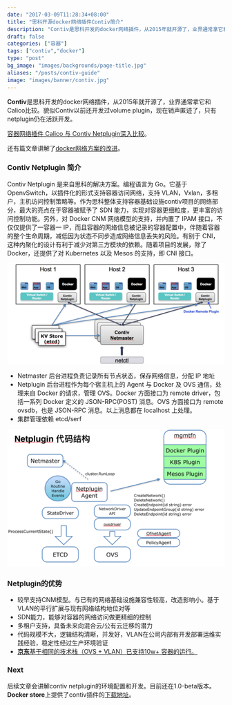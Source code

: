 ```yaml
---
date: "2017-03-09T11:28:34+08:00"
title: "思科开源docker网络插件Contiv简介"
description: "Contiv是思科开发的docker网络插件，从2015年就开源了，业界通常拿它和Calico比较。"
draft: false
categories: ["容器"]
tags: ["contiv","docker"]
type: "post"
bg_image: "images/backgrounds/page-title.jpg"
aliases: "/posts/contiv-guide"
image: "images/banner/contiv.jpg"
---
```


**Contiv**是思科开发的docker网络插件，从2015年就开源了，业界通常拿它和Calico比较。貌似Contiv以前还开发过volume plugin，现在销声匿迹了，只有netplugin仍在活跃开发。

[容器网络插件 Calico 与 Contiv Netplugin深入比较](http://dockone.io/article/1935)。

还有篇文章讲解了[docker网络方案的改进](http://blog.dataman-inc.com/shurenyun-docker-133/)。

### Contiv Netplugin 简介

Contiv Netplugin 是来自思科的解决方案。编程语言为 Go。它基于 OpenvSwitch，以插件化的形式支持容器访问网络，支持 VLAN，Vxlan，多租户，主机访问控制策略等。作为思科整体支持容器基础设施contiv项目的网络部分，最大的亮点在于容器被赋予了 SDN 能力，实现对容器更细粒度，更丰富的访问控制功能。另外，对 Docker CNM 网络模型的支持，并内置了 IPAM 接口，不仅仅提供了一容器一 IP，而且容器的网络信息被记录的容器配置中，伴随着容器的整个生命周期，减低因为状态不同步造成网络信息丢失的风险。有别于 CNI，这种内聚化的设计有利于减少对第三方模块的依赖。随着项目的发展，除了 Docker，还提供了对 Kubernetes 以及 Mesos 的支持，即 CNI 接口。

![netplugin 架构](netplugin-arch.png)

- Netmaster 后台进程负责记录所有节点状态，保存网络信息，分配 IP 地址
- Netplugin 后台进程作为每个宿主机上的 Agent 与 Docker 及 OVS 通信，处理来自 Docker 的请求，管理 OVS。Docker 方面接口为 remote driver，包括一系列 Docker 定义的 JSON-RPC(POST) 消息。OVS 方面接口为 remote ovsdb，也是 JSON-RPC 消息。以上消息都在 localhost 上处理。
- 集群管理依赖 etcd/serf

![netplugin 代码结构](netplugin-code-structure.png)

### Netplugin的优势

- 较早支持CNM模型。与已有的网络基础设施兼容性较高，改造影响小。基于VLAN的平行扩展与现有网络结构地位对等
- SDN能力，能够对容器的网络访问做更精细的控制
- 多租户支持，具备未来向混合云/公有云迁移的潜力
- 代码规模不大，逻辑结构清晰，并发好，VLAN在公司内部有开发部署运维实践经验，稳定性经过生产环境验证
- <u>**京东**基于相同的技术栈（OVS + VLAN）已支持10w+ 容器的运行。</u>

### Next

后续文章会讲解contiv netplugin的环境配置和开发。目前还在1.0-beta版本。**Docker store**上提供了contiv插件的[下载地址](https://store.docker.com/plugins/803eecee-0780-401a-a454-e9523ccf86b3)。
